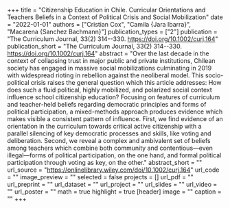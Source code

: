 +++
title = "Citizenship Education in Chile. Curricular Orientations and Teachers Beliefs in a Context of Political Crisis and Social Mobilization"
date = "2022-01-01"
authors = ["Cristian Cox", "Camila {Jara Ibarra}", "Macarena {Sanchez Bachmann}"]
publication_types = ["2"]
publication = "The Curriculum Journal, 33(2) 314--330. https://doi.org/10.1002/curj.164"
publication_short = "The Curriculum Journal, 33(2) 314--330. https://doi.org/10.1002/curj.164"
abstract = "Over the last decade in the context of collapsing trust in major public and private institutions, Chilean society has engaged in massive social mobilizations culminating in 2019 with widespread rioting in rebellion against the neoliberal model. This socio-political crisis raises the general question which this article addresses: How does such a fluid political, highly mobilized, and polarized social context influence school citizenship education? Focusing on features of curriculum and teacher-held beliefs regarding democratic principles and forms of political participation, a mixed-methods approach produces evidence which makes visible a consistent pattern of influence. First, we find evidence of an orientation in the curriculum towards critical active citizenship with a parallel silencing of key democratic processes and skills, like voting and deliberation. Second, we reveal a complex and ambivalent set of beliefs among teachers which combine both community and contentious—even illegal—forms of political participation, on the one hand, and formal political participation through voting as key, on the other."
abstract_short = ""
url_source = "https://onlinelibrary.wiley.com/doi/10.1002/curj.164"
url_code = ""
image_preview = ""
selected = false
projects = []
url_pdf = ""
url_preprint = ""
url_dataset = ""
url_project = ""
url_slides = ""
url_video = ""
url_poster = ""
math = true
highlight = true
[header]
image = ""
caption = ""
+++
